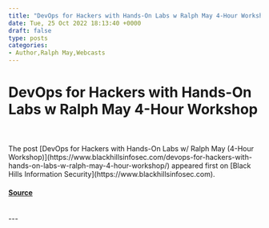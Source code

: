 ```yaml
---
title: "DevOps for Hackers with Hands-On Labs w Ralph May 4-Hour Workshop"
date: Tue, 25 Oct 2022 18:13:40 +0000
draft: false
type: posts
categories: 
- Author,Ralph May,Webcasts
---
```

# DevOps for Hackers with Hands-On Labs w Ralph May 4-Hour Workshop

<br/>

<br/>
The post [DevOps for Hackers with Hands-On Labs w/ Ralph May (4-Hour Workshop)](https://www.blackhillsinfosec.com/devops-for-hackers-with-hands-on-labs-w-ralph-may-4-hour-workshop/) appeared first on [Black Hills Information Security](https://www.blackhillsinfosec.com).

#### [Source](https://www.blackhillsinfosec.com/devops-for-hackers-with-hands-on-labs-w-ralph-may-4-hour-workshop/)

<br/>
---
